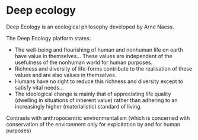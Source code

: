 # Deep ecology
Deep Ecology is an ecological philosophy developed by Arne Naess.

The Deep Ecology platform states: 
+ The well-being and flourishing of human and nonhuman life on earth have value in themselves... These values are independent of the usefulness of the nonhuman world for human purposes.
+ Richness and diversity of life-forms contribute to the realisation of these values and are also values in themselves.
+ Humans have no right to reduce this richness and diversity except to satisfy vital needs…
+ The ideological change is mainly that of appreciating life quality (dwelling in situations of inherent value) rather than adhering to an increasingly higher (materialistic) standard of living.  


Contrasts with anthropocentric environmentalism (which is concerned with conservation of the environment only for exploitation by and for human purposes)
